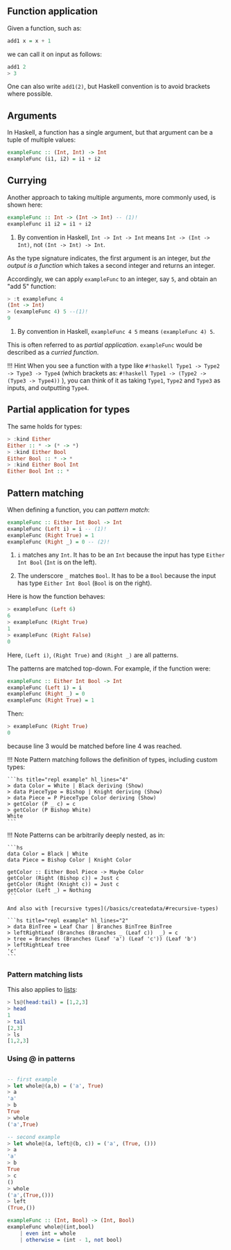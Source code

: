 ## Function application

Given a function, such as:

```haskell
add1 x = x + 1
```

we can call it on input as follows:

```haskell
add1 2
> 3
```

One can also write `add1(2)`, but Haskell convention is to avoid brackets where possible.

## Arguments

In Haskell, a function has a single argument, but that argument can be a tuple of multiple values:

```haskell
exampleFunc :: (Int, Int) -> Int
exampleFunc (i1, i2) = i1 + i2
```

## Currying

Another approach to taking multiple arguments, more commonly used, is shown here:

```haskell
exampleFunc :: Int -> (Int -> Int) -- (1)!
exampleFunc i1 i2 = i1 + i2
```

1. By convention in Haskell, `Int -> Int -> Int` means `Int -> (Int -> Int)`, not `(Int -> Int) -> Int`. 

As the type signature indicates, the first argument is an integer, but *the output is a function* which takes a second integer and returns an integer. 

Accordingly, we can apply `exampleFunc` to an integer, say `5`, and obtain an "add 5" function:

```haskell
> :t exampleFunc 4
(Int -> Int)
> (exampleFunc 4) 5 --(1)!
9
```

1. By convention in Haskell, `exampleFunc 4 5` means `(exampleFunc 4) 5`.

This is often referred to as *partial application*. `exampleFunc` would be described as a *curried function*.

!!! Hint
    When you see a function with a type like `#!haskell Type1 -> Type2 -> Type3 -> Type4` (which brackets as: `#!haskell Type1 -> (Type2 -> (Type3 -> Type4))` ), you can think of it as taking `Type1`, `Type2` and `Type3` as inputs, and outputting `Type4`. 

## Partial application for types

The same holds for types:

```hs title="repl example"
> :kind Either
Either :: * -> (* -> *)
> :kind Either Bool
Either Bool :: * -> *
> :kind Either Bool Int
Either Bool Int :: *
```





## Pattern matching

When defining a function, you can *pattern match*:

```haskell
exampleFunc :: Either Int Bool -> Int
exampleFunc (Left i) = i -- (1)!
exampleFunc (Right True) = 1
exampleFunc (Right _) = 0 -- (2)!
```

1. `i` matches any `Int`. It has to be an `Int` because the input has type `Either Int Bool` (`Int` is on the left).

2. The underscore `_` matches `Bool`. It has to be a `Bool` because the input has type `Either Int Bool` (`Bool` is on the right).

Here is how the function behaves:

```haskell
> exampleFunc (Left 6)
6
> exampleFunc (Right True)
1
> exampleFunc (Right False)
0
```

Here, `(Left i)`, `(Right True)` and `(Right _)` are all patterns.

The patterns are matched top-down. For example, if the function were:

```haskell linenums="1"
exampleFunc :: Either Int Bool -> Int
exampleFunc (Left i) = i 
exampleFunc (Right _) = 0 
exampleFunc (Right True) = 1
```

Then:

```haskell
> exampleFunc (Right True)
0
```

because line 3 would be matched before line 4 was reached.

!!! Note
    Pattern matching follows the definition of types, including custom types:

    ```hs title="repl example" hl_lines="4"
    > data Color = White | Black deriving (Show)
    > data PieceType = Bishop | Knight deriving (Show)
    > data Piece = P PieceType Color deriving (Show)
    > getColor (P _ c) = c
    > getColor (P Bishop White)
    White
    ```

!!! Note
    Patterns can be arbitrarily deeply nested, as in:

    ```hs 
    data Color = Black | White
    data Piece = Bishop Color | Knight Color 

    getColor :: Either Bool Piece -> Maybe Color
    getColor (Right (Bishop c)) = Just c
    getColor (Right (Knight c)) = Just c
    getColor (Left _) = Nothing
    ```

    And also with [recursive types](/basics/createdata/#recursive-types)

    ```hs title="repl example" hl_lines="2"
    > data BinTree = Leaf Char | Branches BinTree BinTree
    > leftRightLeaf (Branches (Branches _ (Leaf c))  _) = c
    > tree = Branches (Branches (Leaf 'a') (Leaf 'c')) (Leaf 'b')  
    > leftRightLeaf tree
    'c'
    ```

### Pattern matching lists

This also applies to [lists](/basics/types/#the-list-type):

```hs title="repl example"
> ls@(head:tail) = [1,2,3]
> head
1
> tail
[2,3]
> ls
[1,2,3]
```

### Using @ in patterns

```hs title="repl example"

-- first example
> let whole@(a,b) = ('a', True)
> a
'a'
> b
True
> whole
('a',True)

-- second example
> let whole@(a, left@(b, c)) = ('a', (True, ()))
> a
'a'
> b
True
> c
()
> whole
('a',(True,()))
> left
(True,())
```

```hs
exampleFunc :: (Int, Bool) -> (Int, Bool)
exampleFunc whole@(int,bool) 
    | even int = whole
    | otherwise = (int - 1, not bool)
```
